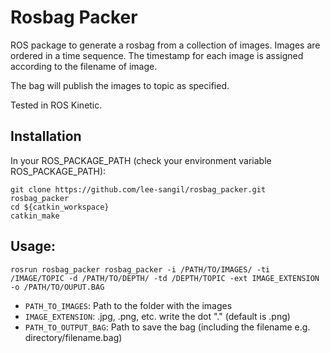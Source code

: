 # Rosbag Packer

ROS package to generate a rosbag from a collection of images. Images are ordered in a time sequence. The timestamp for each image is assigned according to the filename of image. 

The bag will publish the images to topic as specified.

Tested in ROS Kinetic.

## Installation

In your ROS_PACKAGE_PATH (check your environment variable ROS_PACKAGE_PATH):

	git clone https://github.com/lee-sangil/rosbag_packer.git rosbag_packer
	cd ${catkin_workspace}
	catkin_make

## Usage:

	rosrun rosbag_packer rosbag_packer -i /PATH/TO/IMAGES/ -ti /IMAGE/TOPIC -d /PATH/TO/DEPTH/ -td /DEPTH/TOPIC -ext IMAGE_EXTENSION -o /PATH/TO/OUPUT.BAG

- `PATH_TO_IMAGES`: Path to the folder with the images
- `IMAGE_EXTENSION`: .jpg, .png, etc. write the dot "." (default is .png)
- `PATH_TO_OUTPUT_BAG`: Path to save the bag (including the filename e.g. directory/filename.bag)

